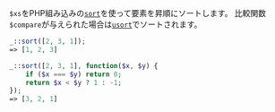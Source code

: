 `$xs`をPHP組み込みの[`sort`](http://www.php.net/manual/ja/function.sort.php)を使って要素を昇順にソートします。
比較関数`$compare`が与えられた場合は[`usort`](http://www.php.net/manual/ja/function.usort.php)でソートされます。

```php
_::sort([2, 3, 1]);
=> [1, 2, 3]

_::sort([2, 3, 1], function($x, $y) {
    if ($x === $y) return 0;
    return $x < $y ? 1 : -1;
});
=> [3, 2, 1]
```
